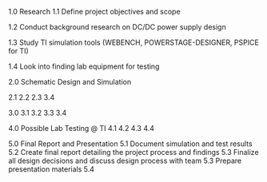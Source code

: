 1.0 Research
  1.1 Define project objectives and scope
  
  1.2 Conduct background research on DC/DC power supply design
  
  1.3 Study TI simulation tools (WEBENCH, POWERSTAGE-DESIGNER, PSPICE for TI)
  
  1.4 Look into finding lab equipment for testing

2.0 Schematic Design and Simulation

  2.1
  2.2
  2.3
  3.4

3.0 
  3.1
  3.2
  3.3
  3.4

4.0 Possible Lab Testing @ TI
  4.1
  4.2
  4.3
  4.4

5.0 Final Report and Presentation
  5.1 Document simulation and test results
  5.2 Create final report detailing the project process and findings
  5.3 Finalize all design decisions and discuss design process with team
  5.3 Prepare presentation materials 
  5.4
